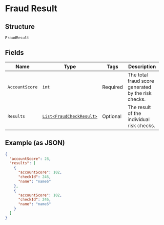 
# Fraud Result

## Structure

`FraudResult`

## Fields

| Name | Type | Tags | Description |
|  --- | --- | --- | --- |
| `AccountScore` | `int` | Required | The total fraud score generated by the risk checks. |
| `Results` | [`List<FraudCheckResult>`](../../doc/models/fraud-check-result.md) | Optional | The result of the individual risk checks. |

## Example (as JSON)

```json
{
  "accountScore": 28,
  "results": [
    {
      "accountScore": 102,
      "checkId": 246,
      "name": "name6"
    },
    {
      "accountScore": 102,
      "checkId": 246,
      "name": "name6"
    }
  ]
}
```

